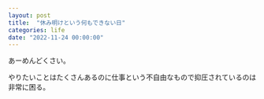 ```yaml
---
layout: post
title:  "休み明けという何もできない日"
categories: life
date: "2022-11-24 00:00:00"
---
```


あーめんどくさい。

やりたいことはたくさんあるのに仕事という不自由なもので抑圧されているのは非常に困る。

